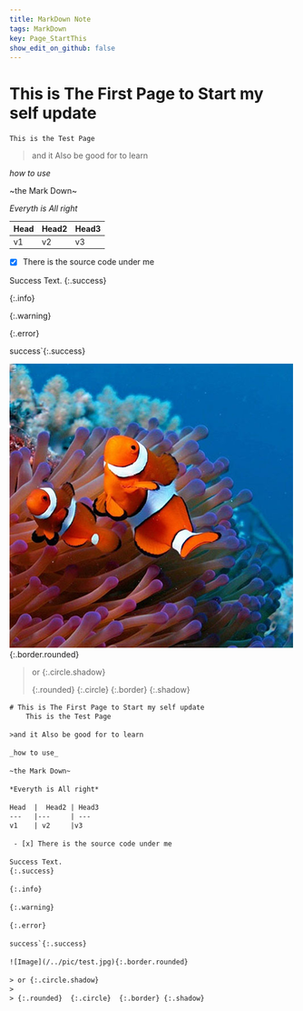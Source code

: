 ```yaml
---
title: MarkDown Note
tags: MarkDown
key: Page_StartThis
show_edit_on_github: false
---
```


# This is The First Page to Start my self update
    This is the Test Page

>and it Also be good for to learn

_how to use_

~the Mark Down~

*Everyth is All right*

Head  |  Head2 | Head3
---   |---     | ---
v1    | v2     |v3

 - [x] There is the source code under me

Success Text.
{:.success}

{:.info}

{:.warning}

{:.error}

success`{:.success}

![Image](https://raw.githubusercontent.com/Nu1l998/Nu1l/master/pic/test.jpg){:.border.rounded}

> or {:.circle.shadow} 
>
> {:.rounded}  {:.circle}  {:.border} {:.shadow}

```
# This is The First Page to Start my self update
    This is the Test Page

>and it Also be good for to learn

_how to use_

~the Mark Down~

*Everyth is All right*

Head  |  Head2 | Head3
---   |---     | ---
v1    | v2     |v3

 - [x] There is the source code under me

Success Text.
{:.success}

{:.info}

{:.warning}

{:.error}

success`{:.success}

![Image](/../pic/test.jpg){:.border.rounded}

> or {:.circle.shadow} 
>
> {:.rounded}  {:.circle}  {:.border} {:.shadow}
```

